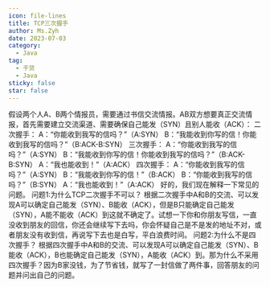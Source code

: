 ```yaml
---
icon: file-lines
title: TCP三次握手
author: Ms.Zyh
date: 2023-07-03
category:
  - Java
tag:
  - 干货
  - Java
sticky: false
star: false
---
```


假设两个人A、B两个情报员，需要通过书信交流情报。AB双方想要真正交流情报，首先需要建立交流渠道、需要确保自己能发（SYN）且别人能收（ACK）：
二次握手：
A：“你能收到我写的信吗？”（A:SYN）
B：“我能收到你写的信！你能收到我写的信吗？”（B:ACK-B:SYN）
三次握手：
A：“你能收到我写的信吗？”（A:SYN）
B：“我能收到你写的信！你能收到我写的信吗？”（B:ACK-B:SYN）
A：“我也能收到！”（A:ACK）
四次握手：
A：“你能收到我写的信吗？”（A:SYN）
B：“我能收到你写的信！”（B:ACK）
B：“你能收到我写的信吗？”（B:SYN）
A：“我也能收到！”（A:ACK）
好的，我们现在解释一下常见的问题。
问题1:为什么TCP二次握手不可以？
根据二次握手中A和B的交流、可以发现A可以确定自己能发（SYN）、B能收（ACK），但是B只能确定自己能发（SYN），A能不能收（ACK）到这就不确定了。试想一下你和你朋友写信，一直没收到朋友的回信，你还会继续写下去吗，你会怀疑自己是不是发的地址不对，或者朋友没有收到信，再说写下去也是白写，平白浪费时间。
问题2:为什么不是四次握手？
根据四次握手中A和B的交流、可以发现A可以确定自己能发（SYN）、B能收（ACK），B也能确定自己能发（SYN），A能收（ACK）到。那为什么不采用四次握手？因为B家没钱，为了节省钱，就写了一封信做了两件事，回答朋友的问题并问出自己的问题。


